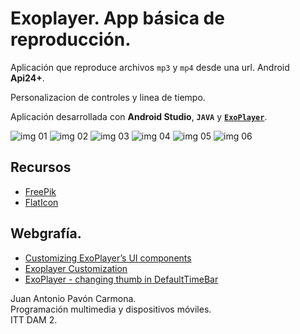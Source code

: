 # Exoplayer. App básica de reproducción.
Aplicación que reproduce archivos `mp3` y `mp4` desde una url. Android **Api24+**.

Personalizacion de controles y linea de tiempo.

Aplicación desarrollada con **Android Studio**, **`JAVA`** y [**`ExoPlayer`**](https://exoplayer.dev/). 


![img 01](https://drive.google.com/uc?export=view&id=1uiLjIBNwdVicKLQFjwKruYOhGBUyTZ-a)
![img 02](https://drive.google.com/uc?export=view&id=1phq-NmO78ihNljzNQQaYlFWSoMU9AruL)
![img 03](https://drive.google.com/uc?export=view&id=1aITD--ESiDd4ab08HocXuQ7TYn1cr5yT)
![img 04](https://drive.google.com/uc?export=view&id=1oR5XAXyTwsVB9Gs6JhoF3EgIhcSsEwac)
![img 05](https://drive.google.com/uc?export=view&id=1cytvn29HjYF1spT5fZXiBmaFFbHLHXQG)
![img 06](https://drive.google.com/uc?export=view&id=1cNFktCx-WOB9_JioIIZbMKU0Gq3qBf8v)
 
## Recursos
- [FreePik](https://www.freepik.es/)
- [FlatIcon](https://www.flaticon.com/)

## Webgrafía.
- [Customizing ExoPlayer’s UI components](https://medium.com/google-exoplayer/customizing-exoplayers-ui-components-728cf55ee07a)
- [Exoplayer Customization](https://exoplayer.dev/customization.html)
- [ExoPlayer - changing thumb in DefaultTimeBar](https://stackoverflow.com/questions/46667721/exoplayer-changing-thumb-in-defaulttimebar/46669753#46669753)

Juan Antonio Pavón Carmona.   
Programación multimedia y dispositivos móviles.  
ITT DAM 2.
